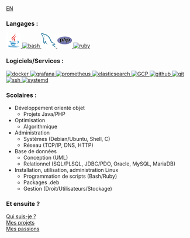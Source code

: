 [EN](SKILLS.md)
### Langages :
<a href="https://www.java.com" target="_blank"> <img src="https://raw.githubusercontent.com/devicons/devicon/master/icons/java/java-original.svg" alt="java" width="40" height="40"/> </a> 
<a href="https://www.gnu.org/software/bash/" target="_blank"> <img src="https://www.vectorlogo.zone/logos/gnu_bash/gnu_bash-icon.svg" alt="bash" width="40" height="40"/> </a>
<a href="https://www.mysql.com/" target="_blank"> <img src="https://raw.githubusercontent.com/devicons/devicon/master/icons/mysql/mysql-original.svg" alt="mysql" width="40" height="40"/> </a>
<a href="https://www.php.net" target="_blank"> <img src="https://raw.githubusercontent.com/devicons/devicon/master/icons/php/php-original.svg" alt="php" width="40" height="40"/> </a>
<a href="https://www.ruby-lang.org/en/" target="_blank"> <img src="https://www.svgrepo.com/show/452095/ruby.svg" alt="ruby" width="40" height="40"/> </a>

### Logiciels/Services :
<a href="https://www.docker.com/" target="_blank"> <img src="https://www.svgrepo.com/show/452192/docker.svg" alt="docker" width="40" height="40"/> </a>
<a href="https://grafana.com/" target="_blank"> <img src="https://www.svgrepo.com/show/448228/grafana.svg" alt="grafana" width="40" height="40"/> </a>
<a href="https://prometheus.io/" target="_blank"> <img src="https://www.svgrepo.com/show/374008/prometheus.svg" alt="prometheus" width="40" height="40"/> </a>
<a href="https://www.elastic.co/elasticsearch" target="_blank"> <img src="https://www.svgrepo.com/show/373575/elastic.svg" alt="elasticsearch" width="40" height="40"/> </a>
<a href="https://cloud.google.com/?hl=en" target="_blank"> <img src="https://www.svgrepo.com/show/448223/gcp.svg" alt="GCP" width="40" height="40"/> </a>
<a href="https://github.com/" target="_blank"> <img src="https://www.svgrepo.com/show/521688/github.svg" alt="github" width="40" height="40"/> </a>
<a href="https://git-scm.com/" target="_blank"> <img src="https://www.svgrepo.com/show/516636/git.svg" alt="git" width="40" height="40"/> </a>
<a href="https://www.openssh.com/manual.html" target="_blank"> <img src="https://www.svgrepo.com/show/501028/terminal.svg" alt="ssh" width="40" height="40"/> </a>
<a href="https://systemd.io/" target="_blank"> <img src="https://www.svgrepo.com/show/374116/systemd.svg" alt="systemd" width="40" height="40"/> </a>


### Scolaires :
- Développement orienté objet
  - Projets Java/PHP
- Optimisation
  - Algorithmique
- Administration
  - Systèmes (Debian/Ubuntu, Shell, C)
  - Réseau (TCP/IP, DNS, HTTP)
- Base de données
  - Conception (UML)
  - Relationnel (SQL/PLSQL, JDBC/PDO, Oracle, MySQL, MariaDB)
- Installation, utilisation, administration Linux
  - Programmation de scripts (Bash/Ruby)
  - Packages .deb
  - Gestion (Droit/Utilisateurs/Stockage)

### Et ensuite ?

[Qui suis-je ?](LISEZMOI.md)</br>
[Mes projets](PROJETS.md)</br>
[Mes passions](PASSIONS.md)
